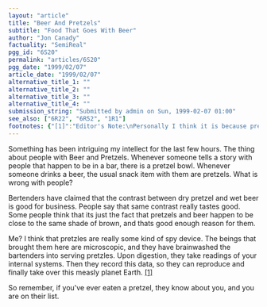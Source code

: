 ```yaml
---
layout: "article"
title: "Beer And Pretzels"
subtitle: "Food That Goes With Beer"
author: "Jon Canady"
factuality: "SemiReal"
pgg_id: "6S20"
permalink: "articles/6S20"
pgg_date: "1999/02/07"
article_date: "1999/02/07"
alternative_title_1: ""
alternative_title_2: ""
alternative_title_3: ""
alternative_title_4: ""
submission_string: "Submitted by admin on Sun, 1999-02-07 01:00"
see_also: ["6R22", "6R52", "1R1"]
footnotes: {"[1]":"Editor's Note:\nPersonally I think it is because pretzels are non-alcoholic and slightly salty. The salt makes you more thirsty so you buy more beer. The pretzels are useful for soaking up beer in the stomach and thus you are able to drink more. Do not drink on an empty stomach! There isn't really any kind of conspiracy of pretzel like aliens invading planet Earth [2].","[2]":"Author's Note:\nWell you would say that wouldn't you."}
---
```

<div>
<p>Something has been intriguing my intellect for the last few hours. The thing about people with Beer and Pretzels. Whenever someone tells a story with people that happen to be in a bar, there is a pretzel bowl. Whenever someone drinks a beer, the usual snack item with them are pretzels. What is wrong with people?</p>
<p>Bertenders have claimed that the contrast between dry pretzel and wet beer is good for business. People say that same contrast really tastes good. Some people think that its just the fact that pretzels and beer happen to be close to the same shade of brown, and thats good enough reason for them.</p>
<p>Me? I think that pretzles are really some kind of spy device. The beings that brought them here are microscopic, and they have brainwashed the bartenders into serving pretzles. Upon digestion, they take readings of your internal systems. Then they record this data, so they can reproduce and finally take over this measly planet Earth. <a href="#footnotes.1" class="footnote-link">[1]</a></p>
<p>So remember, if you've ever eaten a pretzel, they know about you, and you are on their list.</p>
</div>
